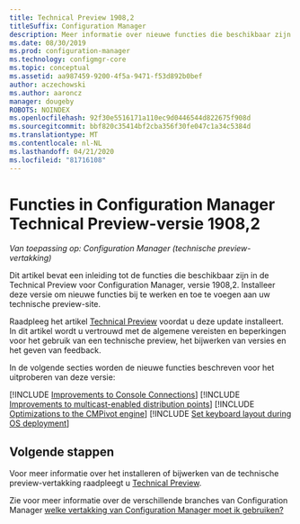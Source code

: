 ```yaml
---
title: Technical Preview 1908,2
titleSuffix: Configuration Manager
description: Meer informatie over nieuwe functies die beschikbaar zijn in de Configuration Manager Technical Preview-vertakking versie 1908,2.
ms.date: 08/30/2019
ms.prod: configuration-manager
ms.technology: configmgr-core
ms.topic: conceptual
ms.assetid: aa987459-9200-4f5a-9471-f53d892b0bef
author: aczechowski
ms.author: aaroncz
manager: dougeby
ROBOTS: NOINDEX
ms.openlocfilehash: 92f30e5516171a110ec9d0446544d822675f908d
ms.sourcegitcommit: bbf820c35414bf2cba356f30fe047c1a34c5384d
ms.translationtype: MT
ms.contentlocale: nl-NL
ms.lasthandoff: 04/21/2020
ms.locfileid: "81716108"
---
```

# <a name="features-in-configuration-manager-technical-preview-version-19082"></a>Functies in Configuration Manager Technical Preview-versie 1908,2

*Van toepassing op: Configuration Manager (technische preview-vertakking)*

Dit artikel bevat een inleiding tot de functies die beschikbaar zijn in de Technical Preview voor Configuration Manager, versie 1908,2. Installeer deze versie om nieuwe functies bij te werken en toe te voegen aan uw technische preview-site.

Raadpleeg het artikel [Technical Preview](../technical-preview.md) voordat u deze update installeert. In dit artikel wordt u vertrouwd met de algemene vereisten en beperkingen voor het gebruik van een technische preview, het bijwerken van versies en het geven van feedback.

In de volgende secties worden de nieuwe functies beschreven voor het uitproberen van deze versie:

<!-- [!INCLUDE [Example feature name](includes/1903/1234567.md)] -->

[!INCLUDE [Improvements to Console Connections](includes/1908-2/4923997.md)]
[!INCLUDE [Improvements to multicast-enabled distribution points](includes/1908-2/3785535.md)]
[!INCLUDE [Optimizations to the CMPivot engine](includes/1908-2/3197353.md)]
[!INCLUDE [Set keyboard layout during OS deployment](includes/1908-2/5138936.md)]


<!-- ## Known issues -->

<!-- [!INCLUDE [Client health dashboard](includes/1903/known-issue-health.md)] -->

## <a name="next-steps"></a>Volgende stappen

Voor meer informatie over het installeren of bijwerken van de technische preview-vertakking raadpleegt u [Technical Preview](../technical-preview.md).

Zie voor meer informatie over de verschillende branches van Configuration Manager [welke vertakking van Configuration Manager moet ik gebruiken?](../../understand/which-branch-should-i-use.md)
